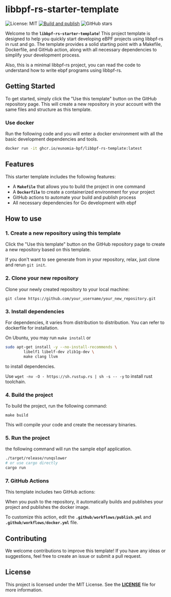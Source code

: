 # **libbpf-rs-starter-template**

![License: MIT](https://img.shields.io/badge/License-MIT-green.svg)
[![Build and publish](https://github.com/eunomia-bpf/libbpf-rs-starter-template/actions/workflows/publish.yml/badge.svg)](https://github.com/eunomia-bpf/libbpf-rs-starter-template/actions/workflows/publish.yml)
![GitHub stars](https://img.shields.io/github/stars/eunomia-bpf/libbpf-rs-starter-template?style=social)

Welcome to the **`libbpf-rs-starter-template`**! This project template is designed to help you quickly start
developing eBPF projects using libbpf-rs in rust and go. The template provides a solid starting point with a Makefile,
Dockerfile, and GitHub action, along with all necessary dependencies to simplify your development process.

Also, this is a minimal libbpf-rs project, you can read the code to understand how to write ebpf programs using libbpf-rs.



## **Getting Started**

To get started, simply click the "Use this template" button on the GitHub repository page. This will create
a new repository in your account with the same files and structure as this template.

### Use docker

Run the following code and you will enter a docker environment with all the basic development dependencies and tools.

```sh
docker run -it ghcr.io/eunomia-bpf/libbpf-rs-template:latest
```

## **Features**

This starter template includes the following features:

- A **`Makefile`** that allows you to build the project in one command
- A **`Dockerfile`** to create a containerized environment for your project
- GitHub actions to automate your build and publish process
- All necessary dependencies for Go development with ebpf

## **How to use**

### **1. Create a new repository using this template**

Click the "Use this template" button on the GitHub repository page to create a new repository based on this template.

If you don't want to see generate from in your repository, relax, just clone and rerun `git init`.

### **2. Clone your new repository**

Clone your newly created repository to your local machine:

```
git clone https://github.com/your_username/your_new_repository.git
```

### **3. Install dependencies**

For dependencies, it varies from distribution to distribution. You can refer to dockerfile for installation.

On Ubuntu, you may run `make install` or

```sh
sudo apt-get install -y --no-install-recommends \
        libelf1 libelf-dev zlib1g-dev \
        make clang llvm
```

to install dependencies. 

Use `wget -nv -O - https://sh.rustup.rs | sh -s -- -y` to install rust toolchain.

### **4. Build the project**

To build the project, run the following command:

```
make build
```

This will compile your code and create the necessary binaries.

### **5. Run the project**

the following command will run the sample ebpf application.

```sh
./target/release/runqslower
# or use cargo directly
cargo run
```

### **7. GitHub Actions**

This template includes two GitHub actions:

When you push to the repository, it automatically builds and publishes your project and publishes the docker image.

To customize this action, edit the **`.github/workflows/publish.yml`** and **`.github/workflows/docker.yml`** file.

## **Contributing**

We welcome contributions to improve this template! If you have any ideas or suggestions,
feel free to create an issue or submit a pull request.

## **License**

This project is licensed under the MIT License. See the **[LICENSE](LICENSE)** file for more information.
